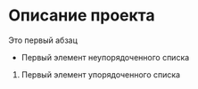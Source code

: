 # Описание проекта 
Это первый абзац
- Первый элемент неупорядоченного списка
1. Первый элемент упорядоченного списка



